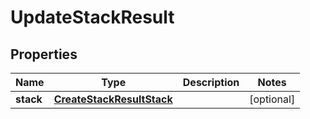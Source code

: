 

# UpdateStackResult


## Properties

| Name | Type | Description | Notes |
|------------ | ------------- | ------------- | -------------|
|**stack** | [**CreateStackResultStack**](CreateStackResultStack.md) |  |  [optional] |



